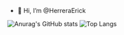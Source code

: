 - 👋 Hi, I’m @HerreraErick
<!---
- 👀 I’m interested in ...
- 🌱 I’m currently learning ...
- 💞️ I’m looking to collaborate on ...
- 📫 How to reach me ...
--->

![Anurag's GitHub stats](https://github-readme-stats.vercel.app/api?username=HerreraErick&show_icons=true&theme=dracula)
![Top Langs](https://github-readme-stats.vercel.app/api/top-langs/?username=HerreraErick)

<!---
HerreraErick/HerreraErick is a ✨ special ✨ repository because its `README.md` (this file) appears on your GitHub profile.
You can click the Preview link to take a look at your changes.
--->
